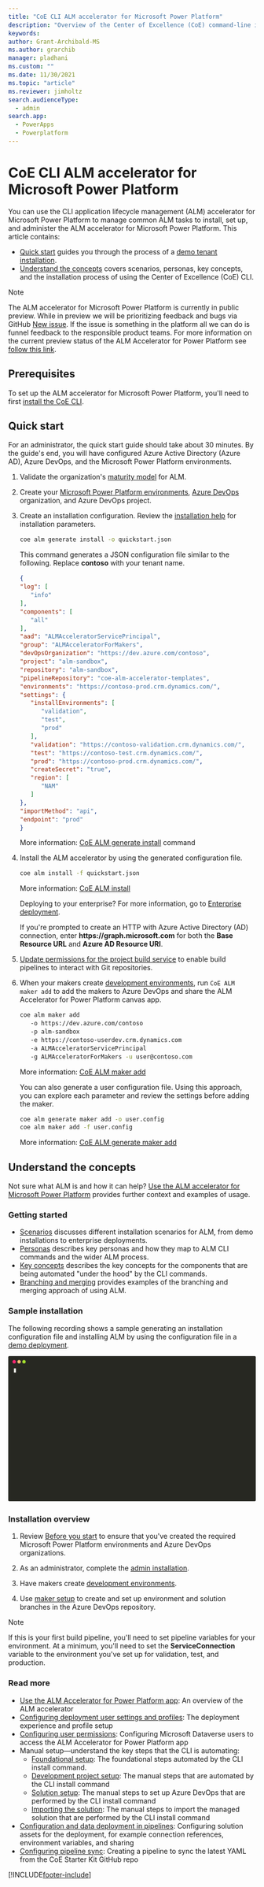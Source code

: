 ```yaml
---
title: "CoE CLI ALM accelerator for Microsoft Power Platform"
description: "Overview of the Center of Excellence (CoE) command-line interface (CLI) ALM accelerator commands"
keywords: 
author: Grant-Archibald-MS
ms.author: grarchib
manager: pladhani
ms.custom: ""
ms.date: 11/30/2021
ms.topic: "article"
ms.reviewer: jimholtz
search.audienceType: 
  - admin
search.app: 
  - PowerApps
  - Powerplatform
---
```


# CoE CLI ALM accelerator for Microsoft Power Platform

You can use the CLI application lifecycle management (ALM) accelerator for Microsoft Power Platform to manage common ALM tasks to install, set up, and administer the ALM accelerator for Microsoft Power Platform. This article contains:

- [Quick start](#quick-start) guides you through the process of a [demo tenant installation](./scenarios/tenant-deployments.md#demonstration-deployment).
- [Understand the concepts](#understand-the-concepts) covers scenarios, personas, key concepts, and the installation process of using the Center of Excellence (CoE) CLI.

> [!NOTE]
> The ALM accelerator for Microsoft Power Platform is currently in public preview. While in preview we will be prioritizing feedback and bugs via GitHub [New issue](https://github.com/microsoft/coe-starter-kit/labels/alm-accelerator). If the issue is something in the platform all we can do is funnel feedback to the responsible product teams. For more information on the current preview status of the ALM Accelerator for Power Platform see [follow this link](https://github.com/microsoft/coe-starter-kit/blob/main/CenterofExcellenceALMAccelerator/PREVIEW.md).

## Prerequisites

To set up the ALM accelerator for Microsoft Power Platform, you'll need to first [install the CoE CLI](../install.md).

## Quick start

For an administrator, the quick start guide should take about 30 minutes. By the guide's end, you will have configured Azure Active Directory (Azure AD), Azure DevOps, and the Microsoft Power Platform environments.

1. Validate the organization's [maturity model](./maturity/overview.md#quick-start) for ALM.

1. Create your [Microsoft Power Platform environments](./before-you-start.md#power-platform), [Azure DevOps](./before-you-start.md#azure-devops) organization, and Azure DevOps project.

1. Create an installation configuration. Review the [installation help](https://github.com/microsoft/coe-starter-kit/tree/main/coe-cli/docs/help/alm/install.md) for installation parameters.

   ```bash
   coe alm generate install -o quickstart.json
   ```

   This command generates a JSON configuration file similar to the following. Replace **contoso** with your tenant name.

   ```json
   {
   "log": [
      "info"
   ],
   "components": [
      "all"
   ],
   "aad": "ALMAcceleratorServicePrincipal",
   "group": "ALMAcceleratorForMakers",
   "devOpsOrganization": "https://dev.azure.com/contoso",
   "project": "alm-sandbox",
   "repository": "alm-sandbox",
   "pipelineRepository": "coe-alm-accelerator-templates",
   "environments": "https://contoso-prod.crm.dynamics.com/",
   "settings": {
      "installEnvironments": [
         "validation",
         "test",
         "prod"
      ],
      "validation": "https://contoso-validation.crm.dynamics.com/",
      "test": "https://contoso-test.crm.dynamics.com/",
      "prod": "https://contoso-prod.crm.dynamics.com/",
      "createSecret": "true",
      "region": [
         "NAM"
      ]
   },
   "importMethod": "api",
   "endpoint": "prod"
   }
   ```

   More information: [CoE ALM generate install](https://aka.ms/coe-cli/help/alm/generate/install) command

1. Install the ALM accelerator by using the generated configuration file.

   ```bash
   coe alm install -f quickstart.json
   ```

   More information: [CoE ALM install](https://aka.ms/coe-cli/help/alm/install)

   Deploying to your enterprise? For more information, go to [Enterprise deployment](./scenarios/tenant-deployments.md#enterprise-deployment).

   If you're prompted to create an HTTP with Azure Active Directory (AD) connection, enter **https&colon;\/\/graph&period;microsoft&period;com** for both the **Base Resource URL** and **Azure AD Resource URI**.

1. [Update permissions for the project build service](../../setup-almacceleratorpowerplatform.md#update-permissions-for-the-project-build-service) to enable build pipelines to interact with Git repositories.

1. When your makers create [development environments](./development-environments.md), run `CoE ALM maker add` to add the makers to Azure DevOps and share the ALM Accelerator for Power Platform canvas app.

   ```bash
   coe alm maker add 
      -o https://dev.azure.com/contoso 
      -p alm-sandbox 
      -e https://contoso-userdev.crm.dynamics.com 
      -a ALMAcceleratorServicePrincipal 
      -g ALMAcceleratorForMakers -u user@contoso.com
   ```

   More information: [CoE ALM maker add](https://aka.ms/coe-cli/help/alm/maker/add)

   You can also generate a user configuration file. Using this approach, you can explore each parameter and review the settings before adding the maker.

   ```bash
   coe alm generate maker add -o user.config
   coe alm maker add -f user.config
   ```

   More information: [CoE ALM generate maker add](https://github.com/microsoft/coe-starter-kit/tree/main/coe-cli/docs/help/alm/generate/maker/add.md)

## Understand the concepts

Not sure what ALM is and how it can help? [Use the ALM accelerator for Microsoft Power Platform](../../almacceleratorpowerplatform-components.md) provides further context and examples of usage.

### Getting started

- [Scenarios](./scenarios/overview.md) discusses different installation scenarios for ALM, from demo installations to enterprise deployments.
- [Personas](./personas.md) describes key personas and how they map to ALM CLI commands and the wider ALM process.
- [Key concepts](./key-concepts.md) describes the key concepts for the components that are being automated "under the hood" by the CLI commands.
- [Branching and merging](./branching-and-merging.md) provides examples of the branching and merging approach of using ALM.

### Sample installation

The following recording shows a sample generating an installation configuration file and installing ALM by using the configuration file in a [demo deployment](./scenarios/tenant-deployments.md#demonstration-deployment).

![Example](./install.svg)

### Installation overview<a name="install-overview"></a>

1. Review [Before you start](./before-you-start.md) to ensure that you've created the required Microsoft Power Platform environments and Azure DevOps organizations.

1. As an administrator, complete the [admin installation](./admin-install.md).

1. Have makers create [development environments](./development-environments.md).

1. Use [maker setup](./maker-setup.md) to create and set up environment and solution branches in the Azure DevOps repository.

>[!Note]
>If this is your first build pipeline, you'll need to set pipeline variables for your environment. At a minimum, you'll need to set the **ServiceConnection** variable to the environment you've set up for validation, test, and production.

### Read more

- [Use the ALM Accelerator for Power Platform app](../../almacceleratorpowerplatform-components.md): An overview of the ALM accelerator
- [Configuring deployment user settings and profiles](../../setup-almacceleratorpowerplatform-deployment-profiles.md): The deployment experience and profile setup
- [Configuring user permissions](../../setup-almacceleratorpowerplatform-users.md): Configuring Microsoft Dataverse users to access the ALM Accelerator for Power Platform app
- Manual setup—understand the key steps that the CLI is automating:
  - [Foundational setup](../../setup-almacceleratorpowerplatform.md#foundational-setup): The foundational steps automated by the CLI install command.
  - [Development project setup](../../setup-almacceleratorpowerplatform.md#development-project-setup): The manual steps that are automated by the CLI install command
  - [Solution setup](../../setup-almacceleratorpowerplatform.md#solution-setup): The manual steps to set up Azure DevOps that are performed by the CLI install command
  - [Importing the solution](../../setup-almacceleratorpowerplatform.md#importing-the-solution-and-configuring-the-app): The manual steps to import the managed solution that are performed by the CLI install command
- [Configuration and data deployment in pipelines](../../setup-almacceleratorpowerplatform-deployment-config.md): Configuring solution assets for the deployment, for example connection references, environment variables, and sharing
- [Configuring pipeline sync](../../setup-almacceleratorpowerplatform-pipeline-sync.md): Creating a pipeline to sync the latest YAML from the CoE Starter Kit GitHub repo

[!INCLUDE[footer-include](../../../../includes/footer-banner.md)]
